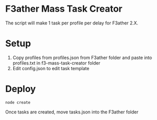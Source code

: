# F3ather Mass Task Creator
The script will make 1 task per profile per delay for F3ather 2.X.

# Setup
1. Copy profiles from profiles.json from F3ather folder and paste into profiles.txt in f3-mass-task-creator folder
2. Edit config.json to edit task template 

# Deploy
```
node create
```
Once tasks are created, move tasks.json into the F3ather folder
